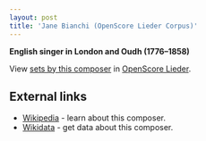 ```yaml
---
layout: post
title: 'Jane Bianchi (OpenScore Lieder Corpus)'
---
```


__English singer in London and Oudh (1776–1858)__

View [sets by this composer] in [OpenScore Lieder].

[sets by this composer]: https://musescore.com/openscore-lieder-corpus/sets?order=title&text=Bianchi+Lacy,+Jane
[OpenScore Lieder]: https://musescore.com/openscore-lieder-corpus

## External links

- [Wikipedia] - learn about this composer.
- [Wikidata] - get data about this composer.

[Wikipedia]: https://en.wikipedia.org/wiki/Jane_Bianchi
[Wikidata]: https://www.wikidata.org/wiki/Q18529943
